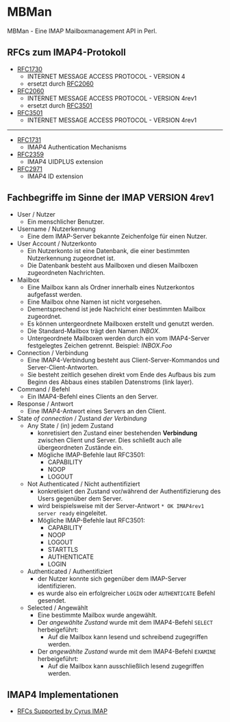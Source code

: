 # MBMan
MBMan - Eine IMAP Mailboxmanagement API in Perl.

## RFCs zum IMAP4-Protokoll
* [RFC1730](https://tools.ietf.org/html/rfc1730) 
  * INTERNET MESSAGE ACCESS PROTOCOL - VERSION 4
  * ersetzt durch [RFC2060](https://tools.ietf.org/html/rfc2060)
* [RFC2060](https://tools.ietf.org/html/rfc2060)
  * INTERNET MESSAGE ACCESS PROTOCOL - VERSION 4rev1
  * ersetzt durch [RFC3501](https://tools.ietf.org/html/rfc3501)
* [RFC3501](https://tools.ietf.org/html/rfc3501)
  * INTERNET MESSAGE ACCESS PROTOCOL - VERSION 4rev1

---

* [RFC1731](https://tools.ietf.org/html/rfc1731)
  * IMAP4 Authentication Mechanisms
* [RFC2359](https://tools.ietf.org/html/rfc2359)
  * IMAP4 UIDPLUS extension
* [RFC2971](https://tools.ietf.org/html/rfc2971)
  * IMAP4 ID extension

## Fachbegriffe im Sinne der IMAP VERSION 4rev1

* User / Nutzer
  * Ein menschlicher Benutzer.
* Username / Nutzerkennung
  * Eine dem IMAP-Server bekannte Zeichenfolge für einen Nutzer.
* User Account / Nutzerkonto
  * Ein Nutzerkonto ist eine Datenbank, die einer bestimmten Nutzerkennung zugeordnet ist.
  * Die Datenbank besteht aus Mailboxen und diesen Mailboxen zugeordneten Nachrichten.
* Mailbox
  * Eine Mailbox kann als Ordner innerhalb eines Nutzerkontos aufgefasst werden.
  * Eine Mailbox ohne Namen ist nicht vorgesehen.
  * Dementsprechend ist jede Nachricht einer bestimmten Mailbox zugeordnet.
  * Es können untergeordnete Mailboxen erstellt und genutzt werden.
  * Die Standard-Mailbox trägt den Namen *INBOX*.
  * Untergeordnete Mailboxen werden durch ein vom IMAP4-Server festgelegtes Zeichen getrennt. Beispiel: *INBOX.Foo*
* Connection / Verbindung
  * Eine IMAP4-Verbindung besteht aus Client-Server-Kommandos und Server-Client-Antworten.
  * Sie besteht zeitlich gesehen direkt vom Ende des Aufbaus bis zum Beginn des Abbaus eines stabilen Datenstroms (link layer).
* Command / Befehl
  * Ein IMAP4-Befehl eines Clients an den Server.
* Response / Antwort
  * Eine IMAP4-Antwort eines Servers an den Client.
* State *of connection* / Zustand *der Verbindung*
  * Any State / (in) jedem Zustand
    * konretisiert den Zustand einer bestehenden **Verbindung** zwischen Client und Server. Dies schließt auch alle übergeordneten Zustände ein.
    * Mögliche IMAP-Befehle laut RFC3501:
      * CAPABILITY
      * NOOP
      * LOGOUT
  * Not Authenticated / Nicht authentifiziert
    * konkretisiert den Zustand vor/während der Authentifizierung des Users gegenüber dem Server.
    * wird beispielsweise mit der Server-Antwort `* OK IMAP4rev1 server ready` eingeleitet.
    * Mögliche IMAP-Befehle laut RFC3501:
      * CAPABILITY
      * NOOP
      * LOGOUT
      * STARTTLS
      * AUTHENTICATE
      * LOGIN
  * Authenticated / Authentifiziert
    * der Nutzer konnte sich gegenüber dem IMAP-Server identifizieren.
    * es wurde also ein erfolgreicher `LOGIN` oder `AUTHENTICATE` Befehl gesendet.
  * Selected / Angewählt
    * Eine bestimmte Mailbox wurde angewählt.
    * Der *angewählte Zustand* wurde mit dem IMAP4-Befehl `SELECT` herbeigeführt:
      * Auf die Mailbox kann lesend und schreibend zugegriffen werden.
    * Der *angewählte Zustand* wurde mit dem IMAP4-Befehl `EXAMINE` herbeigeführt:
      * Auf die Mailbox kann ausschließlich lesend zugegriffen werden.

## IMAP4 Implementationen
* [RFCs Supported by Cyrus IMAP](https://github.com/cyrusimap/cyrus-imapd/blob/master/docsrc/imap/rfc-support.rst)
